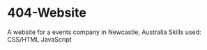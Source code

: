 # 404-Website
A website for a events company in Newcastle, Australia
Skills used:
CSS/HTML
JavaScript

